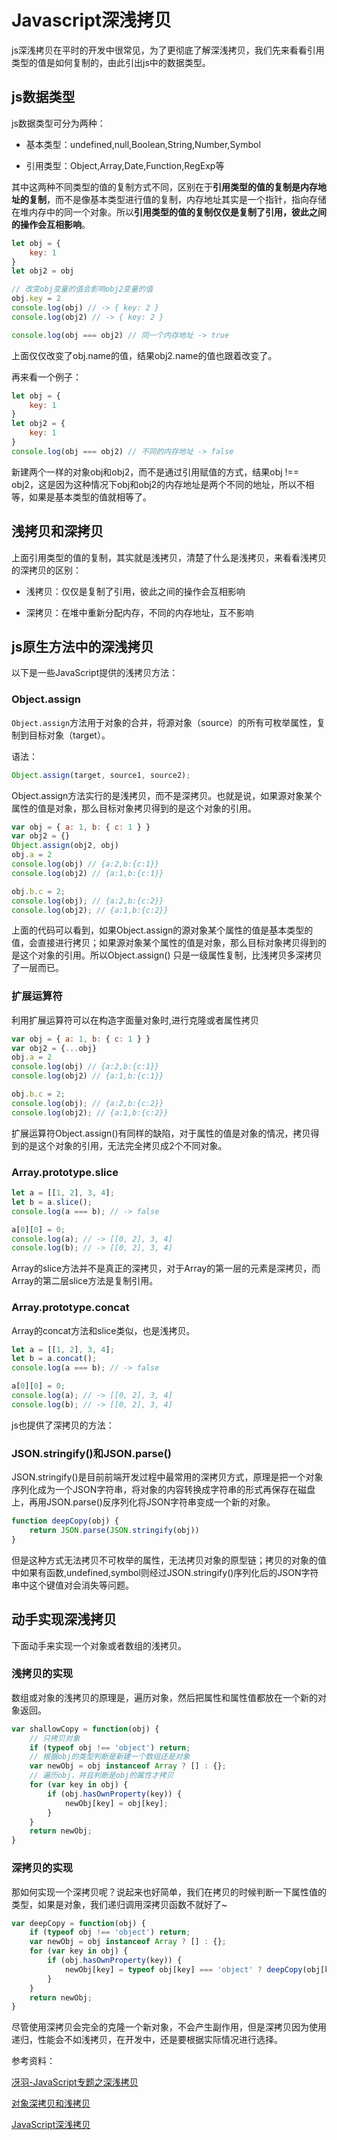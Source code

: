 # Javascript深浅拷贝

js深浅拷贝在平时的开发中很常见，为了更彻底了解深浅拷贝，我们先来看看引用类型的值是如何复制的，由此引出js中的数据类型。

## js数据类型

js数据类型可分为两种：

* 基本类型：undefined,null,Boolean,String,Number,Symbol

* 引用类型：Object,Array,Date,Function,RegExp等

其中这两种不同类型的值的复制方式不同，区别在于**引用类型的值的复制是内存地址的复制**，而不是像基本类型进行值的复制，内存地址其实是一个指针，指向存储在堆内存中的同一个对象。所以**引用类型的值的复制仅仅是复制了引用，彼此之间的操作会互相影响**。

```js
let obj = {
    key: 1
}
let obj2 = obj

// 改变obj变量的值会影响obj2变量的值
obj.key = 2
console.log(obj) // -> { key: 2 }
console.log(obj2) // -> { key: 2 }

console.log(obj === obj2) // 同一个内存地址 -> true
```

上面仅仅改变了obj.name的值，结果obj2.name的值也跟着改变了。

再来看一个例子：

```js
let obj = {
    key: 1
}
let obj2 = {
    key: 1
}
console.log(obj === obj2) // 不同的内存地址 -> false
```
新建两个一样的对象obj和obj2，而不是通过引用赋值的方式，结果obj !== obj2，这是因为这种情况下obj和obj2的内存地址是两个不同的地址，所以不相等，如果是基本类型的值就相等了。

## 浅拷贝和深拷贝

上面引用类型的值的复制，其实就是浅拷贝，清楚了什么是浅拷贝，来看看浅拷贝的深拷贝的区别：

* 浅拷贝：仅仅是复制了引用，彼此之间的操作会互相影响

* 深拷贝：在堆中重新分配内存，不同的内存地址，互不影响

## js原生方法中的深浅拷贝

以下是一些JavaScript提供的浅拷贝方法：

### Object.assign

`Object.assign`方法用于对象的合并，将源对象（source）的所有可枚举属性，复制到目标对象（target）。

语法：

```js
Object.assign(target, source1, source2);
```

Object.assign方法实行的是浅拷贝，而不是深拷贝。也就是说，如果源对象某个属性的值是对象，那么目标对象拷贝得到的是这个对象的引用。

```js
var obj = { a: 1, b: { c: 1 } }
var obj2 = {}
Object.assign(obj2, obj)
obj.a = 2
console.log(obj) // {a:2,b:{c:1}}
console.log(obj2) // {a:1,b:{c:1}}

obj.b.c = 2;
console.log(obj); // {a:2,b:{c:2}}
console.log(obj2); // {a:1,b:{c:2}}
```

上面的代码可以看到，如果Object.assign的源对象某个属性的值是基本类型的值，会直接进行拷贝；如果源对象某个属性的值是对象，那么目标对象拷贝得到的是这个对象的引用。所以Object.assign() 只是一级属性复制，比浅拷贝多深拷贝了一层而已。

### 扩展运算符

利用扩展运算符可以在构造字面量对象时,进行克隆或者属性拷贝

```js
var obj = { a: 1, b: { c: 1 } }
var obj2 = {...obj}
obj.a = 2
console.log(obj) // {a:2,b:{c:1}}
console.log(obj2) // {a:1,b:{c:1}}

obj.b.c = 2;
console.log(obj); // {a:2,b:{c:2}}
console.log(obj2); // {a:1,b:{c:2}}
```

扩展运算符Object.assign()有同样的缺陷，对于属性的值是对象的情况，拷贝得到的是这个对象的引用，无法完全拷贝成2个不同对象。

### Array.prototype.slice

```js
let a = [[1, 2], 3, 4];
let b = a.slice();
console.log(a === b); // -> false

a[0][0] = 0;
console.log(a); // -> [[0, 2], 3, 4]
console.log(b); // -> [[0, 2], 3, 4]
```

Array的slice方法并不是真正的深拷贝，对于Array的第一层的元素是深拷贝，而Array的第二层slice方法是复制引用。

### Array.prototype.concat

Array的concat方法和slice类似，也是浅拷贝。

```js
let a = [[1, 2], 3, 4];
let b = a.concat();
console.log(a === b); // -> false

a[0][0] = 0;
console.log(a); // -> [[0, 2], 3, 4]
console.log(b); // -> [[0, 2], 3, 4]
```

js也提供了深拷贝的方法：

### JSON.stringify()和JSON.parse()

JSON.stringify()是目前前端开发过程中最常用的深拷贝方式，原理是把一个对象序列化成为一个JSON字符串，将对象的内容转换成字符串的形式再保存在磁盘上，再用JSON.parse()反序列化将JSON字符串变成一个新的对象。

```js
function deepCopy(obj) {
    return JSON.parse(JSON.stringify(obj))
}
```
但是这种方式无法拷贝不可枚举的属性，无法拷贝对象的原型链；拷贝的对象的值中如果有函数,undefined,symbol则经过JSON.stringify()序列化后的JSON字符串中这个键值对会消失等问题。


## 动手实现深浅拷贝

下面动手来实现一个对象或者数组的浅拷贝。

### 浅拷贝的实现

数组或对象的浅拷贝的原理是，遍历对象，然后把属性和属性值都放在一个新的对象返回。

```js
var shallowCopy = function(obj) {
    // 只拷贝对象
    if (typeof obj !== 'object') return;
    // 根据obj的类型判断是新建一个数组还是对象
    var newObj = obj instanceof Array ? [] : {};
    // 遍历obj，并且判断是obj的属性才拷贝
    for (var key in obj) {
        if (obj.hasOwnProperty(key)) {
            newObj[key] = obj[key];
        }
    }
    return newObj;
}
```

### 深拷贝的实现

那如何实现一个深拷贝呢？说起来也好简单，我们在拷贝的时候判断一下属性值的类型，如果是对象，我们递归调用深拷贝函数不就好了~

```js
var deepCopy = function(obj) {
    if (typeof obj !== 'object') return;
    var newObj = obj instanceof Array ? [] : {};
    for (var key in obj) {
        if (obj.hasOwnProperty(key)) {
            newObj[key] = typeof obj[key] === 'object' ? deepCopy(obj[key]) : obj[key];
        }
    }
    return newObj;
}
```

尽管使用深拷贝会完全的克隆一个新对象，不会产生副作用，但是深拷贝因为使用递归，性能会不如浅拷贝，在开发中，还是要根据实际情况进行选择。

参考资料：

[冴羽-JavaScript专题之深浅拷贝](https://github.com/mqyqingfeng/Blog/issues/32)

[对象深拷贝和浅拷贝](https://juejin.im/post/5c26dd8fe51d4570c053e08b#heading-0)

[JavaScript深浅拷贝](https://juejin.im/post/5b00e85af265da0b7d0ba63f)